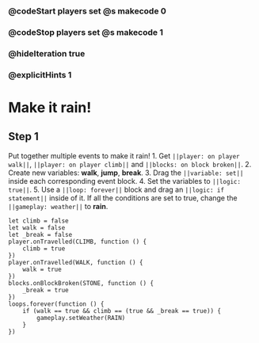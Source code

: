 ### @codeStart players set @s makecode 0
### @codeStop players set @s makecode 1

### @hideIteration true 
### @explicitHints 1


# Make it rain!

## Step 1
Put together multiple events to make it rain! 1. Get ``||player: on player walk||``, ``||player: on player climb||`` and ``||blocks: on block broken||``. 2. Create new variables: **walk**, **jump**, **break**. 3. Drag the ``||variable: set||`` inside each corresponding event block. 4. Set the variables to ``||logic: true||``. 5. Use a ``||loop: forever||`` block and drag  an ``||logic: if statement||``  inside of it. If all the conditions are set to true, change the ``||gameplay: weather||`` to **rain**. 



```ghost
let climb = false
let walk = false
let _break = false
player.onTravelled(CLIMB, function () {
    climb = true
})
player.onTravelled(WALK, function () {
    walk = true
})
blocks.onBlockBroken(STONE, function () {
    _break = true
})
loops.forever(function () {
    if (walk == true && climb == (true && _break == true)) {
        gameplay.setWeather(RAIN)
    }
})
```
